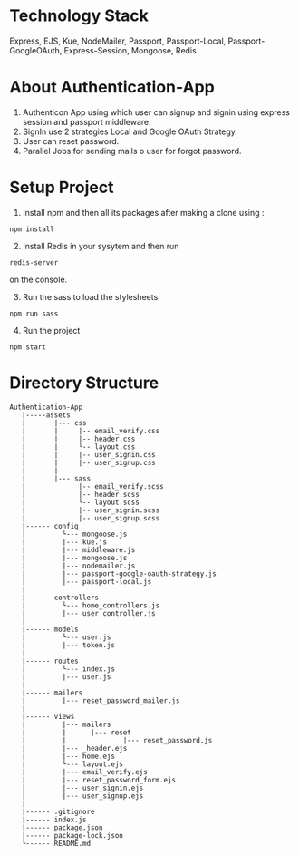 # Technology Stack

Express, EJS, Kue, NodeMailer, Passport, Passport-Local, Passport-GoogleOAuth, Express-Session, Mongoose, Redis

# About Authentication-App

1. Authenticon App using which user can signup and signin using express session and passport middleware.
2. SignIn use 2 strategies Local and Google OAuth Strategy.
3. User can reset password.
4. Parallel Jobs for sending mails o user for forgot password.

# Setup Project

1. Install npm and then all its packages after making a clone using : 
```
npm install
```

2. Install Redis in your sysytem and then run 
 ```
 redis-server
 ```
 on the console.
 
 3. Run the sass to load the stylesheets
 ```
 npm run sass
 ```
 4. Run the project
 ```
 npm start
 ```
 
 # Directory Structure
 
 ```
 Authentication-App
    |-----assets
    |       |--- css
    |       |     |-- email_verify.css
    |       |     |-- header.css
    |       |     └-- layout.css
    |       |     |-- user_signin.css
    |       |     |-- user_signup.css
    |       |
    |       |--- sass
    |             |-- email_verify.scss
    |             |-- header.scss
    |             └-- layout.scss
    |             |-- user_signin.scss
    |             |-- user_signup.scss
    |------ config
    |         └--- mongoose.js
    |         |--- kue.js
    |         |--- middleware.js
    |         |--- mongoose.js
    |         |--- nodemailer.js
    |         |--- passport-google-oauth-strategy.js
    |         |--- passport-local.js
    |
    |------ controllers
    |         └--- home_controllers.js
    |         |--- user_controller.js
    |
    |------ models
    |         └--- user.js
    |         |--- token.js
    |
    |------ routes
    |         └--- index.js
    |         |--- user.js
    |
    |------ mailers
    |         |--- reset_password_mailer.js
    |
    |------ views
    |         |--- mailers
    |         |      |--- reset
    |         |              |--- reset_password.js
    |         |--- _header.ejs
    |         |--- home.ejs
    |         └--- layout.ejs
    |         |--- email_verify.ejs
    |         |--- reset_password_form.ejs
    |         |--- user_signin.ejs
    |         |--- user_signup.ejs
    |
    |------ .gitignore
    |------ index.js
    |------ package.json
    |------ package-lock.json
    └------ README.md
```
